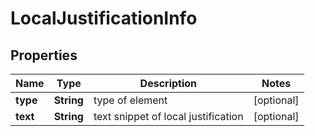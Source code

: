 

# LocalJustificationInfo


## Properties

| Name | Type | Description | Notes |
|------------ | ------------- | ------------- | -------------|
|**type** | **String** | type of element |  [optional] |
|**text** | **String** | text snippet of local justification |  [optional] |



